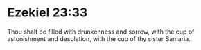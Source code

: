 # Ezekiel 23:33

Thou shalt be filled with drunkenness and sorrow, with the cup of astonishment and desolation, with the cup of thy sister Samaria.